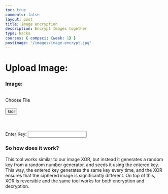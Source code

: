 ```yaml
---
toc: true
comments: false
layout: post
title: Image encryption
description: Encrypt Images together
type: hacks
courses: { compsci: {week: 1} }
postimage: '/images/image-encrypt.jpg'
---
```


<head>
<style>
input[type="file"] {
    display: none;
}
  .container1 {
    position: absolute;
    top: 0px;
    left: 0px;
    width: 100%;
    height: 130vh;
    overflow: hidden;
  }
  .bubbles {
    position: relative;
    display: flex;
    z-index: -100;
  }
  .bubbles span {
    position: relative;
    height: 30px;
    width: 30px;
    background: #4fc3dc;
    margin: 0 4px;
    border-radius: 50%;
    box-shadow: 0 0 10px #4fc3dc60, 0 0 50px #4fc3dc, 0 0 100px #4fc3dc;
    animation: animate 15s linear infinite;
    animation-duration: calc(75s / var(--i));
  }
  .bubbles span:nth-child(even) {
    background: #80ff00;
    box-shadow: 0 0 10px #80ff0060, 0 0 50px #80ff00, 0 0 100px #80ff00;
  }
  @keyframes animate {
    0% {
      transform: translateY(130vh) scale(0);
    }
    100% {
      transform: translateY(-10vh) scale(1);
    }
  }
</style>
<div class="container1">
<div class='bubbles'>
<span style="--i:11;"></span>
<span style="--i:24;"></span>
<span style="--i:20;"></span>
<span style="--i:10;"></span>
<span style="--i:14;"></span>
<span style="--i:23;"></span>
<span style="--i:18;"></span>
<span style="--i:21;"></span>
<span style="--i:12;"></span>
<span style="--i:17;"></span>
<span style="--i:19;"></span>
<span style="--i:10;"></span>
<span style="--i:22;"></span>
<span style="--i:15;"></span>
<span style="--i:25;"></span>
<span style="--i:14;"></span>
<span style="--i:11;"></span>
<span style="--i:18;"></span>
<span style="--i:26;"></span>
<span style="--i:22;"></span>
<span style="--i:16;"></span>
<span style="--i:18;"></span>
<span style="--i:11;"></span>
<span style="--i:25;"></span>
<span style="--i:13;"></span>
<span style="--i:19;"></span>
<span style="--i:18;"></span>
<span style="--i:21;"></span>
<span style="--i:18;"></span>
<span style="--i:11;"></span>
<span style="--i:16;"></span>
<span style="--i:19;"></span>
<span style="--i:24;"></span>
<span style="--i:9;"></span>
<span style="--i:12;"></span>
<span style="--i:14;"></span>
<span style="--i:23;"></span>
<span style="--i:19;"></span>
<span style="--i:11;"></span>
<span style="--i:26;"></span>
</div>
</div>
</head><h1><strong>Upload Image:</strong></h1>
<h3>Image:</h3>
<br>
<label for="imageInput" class="button-54">
    Choose File
</label>
<input type="file" id="imageInput" accept="image/*">
<br><br>
<button id="andButton" class='button-54 task-button'>Go!</button>
<br><br><br><br>
<label for='seed'>Enter Key: </label>
<input type='text' class='button-54' id='seed'>
<div id='resultDiv'></div>
<script src="//cdnjs.cloudflare.com/ajax/libs/seedrandom/3.0.5/seedrandom.min.js"></script>
<script src="../../../assets/js/cryptography.js" type="text/javascript"></script>

<h3>So how does it work?</h3>
<p>This tool works similar to our image XOR, but instead it generates a random key from a random number generator, and seeds it using the entered key. This way, the entered key generates the same key every time, and the XOR ensures that the ciphered image is significantly different. On top of this, XOR is reversible and the same tool works for both encryption and decryption.</p>